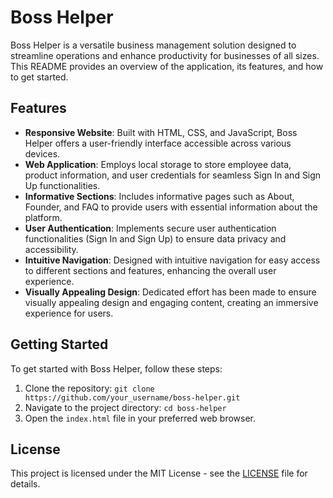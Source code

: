 # Boss Helper

Boss Helper is a versatile business management solution designed to streamline operations and enhance productivity for businesses of all sizes. This README provides an overview of the application, its features, and how to get started.

## Features

- **Responsive Website**: Built with HTML, CSS, and JavaScript, Boss Helper offers a user-friendly interface accessible across various devices.
- **Web Application**: Employs local storage to store employee data, product information, and user credentials for seamless Sign In and Sign Up functionalities.
- **Informative Sections**: Includes informative pages such as About, Founder, and FAQ to provide users with essential information about the platform.
- **User Authentication**: Implements secure user authentication functionalities (Sign In and Sign Up) to ensure data privacy and accessibility.
- **Intuitive Navigation**: Designed with intuitive navigation for easy access to different sections and features, enhancing the overall user experience.
- **Visually Appealing Design**: Dedicated effort has been made to ensure visually appealing design and engaging content, creating an immersive experience for users.

## Getting Started

To get started with Boss Helper, follow these steps:

1. Clone the repository: `git clone https://github.com/your_username/boss-helper.git`
2. Navigate to the project directory: `cd boss-helper`
3. Open the `index.html` file in your preferred web browser.

## License

This project is licensed under the MIT License - see the [LICENSE](LICENSE) file for details.
